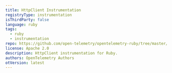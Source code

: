 ```yaml
---
title: HttpClient Instrumentation
registryType: instrumentation
isThirdParty: false
language: ruby
tags:
  - ruby
  - instrumentation
repo: https://github.com/open-telemetry/opentelemetry-ruby/tree/master/instrumentation/http_client
license: Apache 2.0
description: HttpClient instrumentation for Ruby.
authors: OpenTelemetry Authors
otVersion: latest
---
```

